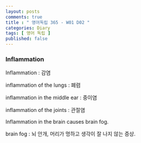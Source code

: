 ```yaml
---
layout: posts
comments: true
title : " 영어독립 365 - W01 D02 "
categories: Diary
tags: [ 영어 독립 ]
published: false
---
```


### Inflammation

Inflammation
 : 감염

inflammation of the lungs
 : 폐렴

inflammation in the middle ear
 : 중이염

inflammation of the joints
 : 관절염

Inflammation in the brain causes brain fog.

brain fog
 : 뇌 안개, 머리가 멍하고 생각이 잘 나지 않는 증상.


